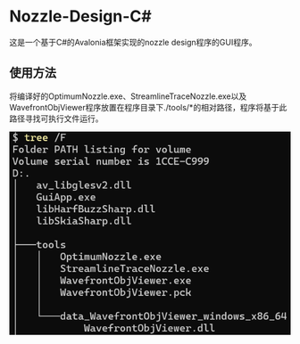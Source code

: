# Nozzle-Design-C#

这是一个基于C#的Avalonia框架实现的nozzle design程序的GUI程序。

## 使用方法

将编译好的OptimumNozzle.exe、StreamlineTraceNozzle.exe以及WavefrontObjViewer程序放置在程序目录下./tools/*的相对路径，程序将基于此路径寻找可执行文件运行。

![文件树示例](assets/file-tree.png)
